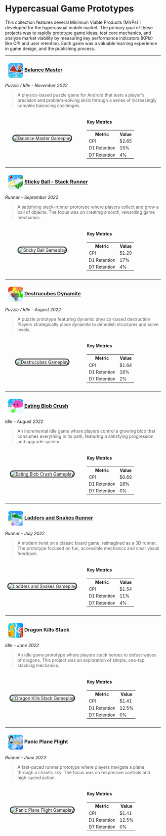 # Hypercasual Game Prototypes

This collection features several Minimum Viable Products (MVPs) I developed for the hypercasual mobile market. The primary goal of these projects was to rapidly prototype game ideas, test core mechanics, and analyze market viability by measuring key performance indicators (KPIs) like CPI and user retention. Each game was a valuable learning experience in game design, and the publishing process.

---

### <img src="../img/mvps/balancemaster/mvp_balanceMaster.jpg" width="48" style="vertical-align: middle; border-radius: 8px; margin-left: 10px;"> [Balance Master](https://play.google.com/store/apps/details?id=com.ChaelPix.BalanceMaster)
*Puzzle / Idle - November 2022*

> A physics-based puzzle game for Android that tests a player's precision and problem-solving skills through a series of increasingly complex balancing challenges.

<div style="display: flex; gap: 24px; align-items: center; flex-wrap: wrap; margin-top: 1rem;">
    <div style="flex: 1; min-width: 200px; text-align: center;">
        <img src="../img/mvps/balancemaster/screen_balancemaster.gif" alt="Balance Master Gameplay" style="width: 100%; max-width: 250px; border-radius: 16px; border: 3px solid #333;">
    </div>
    <div style="flex: 1; min-width: 200px;">
        <h4>Key Metrics</h4>
        <table>
        <tr><th>Metric</th><th>Value</th></tr>
        <tr><td>CPI</td><td>$2.65</td></tr>
        <tr><td>D1 Retention</td><td>15%</td></tr>
        <tr><td>D7 Retention</td><td>4%</td></tr>
        </table>
    </div>
</div>

---

### <img src="../img/mvps/stickyball/mvp_stickyball.png" width="48" style="vertical-align: middle; border-radius: 8px; margin-left: 10px;"> [Sticky Ball - Stack Runner](https://play.google.com/store/apps/details?id=com.ChaelPix.StickyBall)
*Runner - September 2022*

> A satisfying stack-runner prototype where players collect and grow a ball of objects. The focus was on creating smooth, rewarding game mechanics.

<div style="display: flex; gap: 24px; align-items: center; flex-wrap: wrap; margin-top: 1rem;">
    <div style="flex: 1; min-width: 200px; text-align: center;">
        <img src="../img/mvps/stickyball/screen_stickyball.gif" alt="Sticky Ball Gameplay" style="width: 100%; max-width: 250px; border-radius: 16px; border: 3px solid #333;">
    </div>
    <div style="flex: 1; min-width: 200px;">
        <h4>Key Metrics</h4>
        <table>
        <tr><th>Metric</th><th>Value</th></tr>
        <tr><td>CPI</td><td>$1.29</td></tr>
        <tr><td>D1 Retention</td><td>17%</td></tr>
        <tr><td>D7 Retention</td><td>4%</td></tr>
        </table>
    </div>
</div>

---

### <img src="../img/mvps/destrucubes/mvp_destrucubes.jpg" width="48" style="vertical-align: middle; border-radius: 8px; margin-left: 10px;"> [Destrucubes Dynamite](https://play.google.com/store/apps/details?id=com.ChaelPix.Destrucubes)
*Puzzle / Idle - August 2022*

> A puzzle prototype featuring dynamic physics-based destruction. Players strategically place dynamite to demolish structures and solve levels.

<div style="display: flex; gap: 24px; align-items: center; flex-wrap: wrap; margin-top: 1rem;">
    <div style="flex: 1; min-width: 200px; text-align: center;">
        <img src="../img/mvps/destrucubes/screen_destrucubes.gif" alt="Destrucubes Gameplay" style="width: 100%; max-width: 250px; border-radius: 16px; border: 3px solid #333;">
    </div>
    <div style="flex: 1; min-width: 200px;">
        <h4>Key Metrics</h4>
        <table>
        <tr><th>Metric</th><th>Value</th></tr>
        <tr><td>CPI</td><td>$1.64</td></tr>
        <tr><td>D1 Retention</td><td>16%</td></tr>
        <tr><td>D7 Retention</td><td>2%</td></tr>
        </table>
    </div>
</div>

---

### <img src="../img/mvps/blobcrush/mvp_EatingBlobCrush.png" width="48" style="vertical-align: middle; border-radius: 8px; margin-left: 10px;"> [Eating Blob Crush](https://play.google.com/store/apps/details?id=com.ChaelPix.EatingBlobCrush)
*Idle - August 2022*

> An incremental idle game where players control a growing blob that consumes everything in its path, featuring a satisfying progression and upgrade system.

<div style="display: flex; gap: 24px; align-items: center; flex-wrap: wrap; margin-top: 1rem;">
    <div style="flex: 1; min-width: 200px; text-align: center;">
        <img src="../img/mvps/blobcrush/screen_eatingblobcrush.gif" alt="Eating Blob Crush Gameplay" style="width: 100%; max-width: 250px; border-radius: 16px; border: 3px solid #333;">
    </div>
    <div style="flex: 1; min-width: 200px;">
        <h4>Key Metrics</h4>
        <table>
        <tr><th>Metric</th><th>Value</th></tr>
        <tr><td>CPI</td><td>$0.69</td></tr>
        <tr><td>D1 Retention</td><td>18%</td></tr>
        <tr><td>D7 Retention</td><td>0%</td></tr>
        </table>
    </div>
</div>

---

### <img src="../img/mvps/laddersnakes/mvp_laddersSnakes.png" width="48" style="vertical-align: middle; border-radius: 8px; margin-left: 10px;"> [Ladders and Snakes Runner](https://play.google.com/store/apps/details?id=com.ChaelPix.LaddersAndSnakes)
*Runner - July 2022*

> A modern twist on a classic board game, reimagined as a 3D runner. The prototype focused on fun, accessible mechanics and clear visual feedback.

<div style="display: flex; gap: 24px; align-items: center; flex-wrap: wrap; margin-top: 1rem;">
    <div style="flex: 1; min-width: 200px; text-align: center;">
        <img src="../img/mvps/laddersnakes/screen_laddersandsnakes.gif" alt="Ladders and Snakes Gameplay" style="width: 100%; max-width: 250px; border-radius: 16px; border: 3px solid #333;">
    </div>
    <div style="flex: 1; min-width: 200px;">
        <h4>Key Metrics</h4>
        <table>
        <tr><th>Metric</th><th>Value</th></tr>
        <tr><td>CPI</td><td>$1.54</td></tr>
        <tr><td>D1 Retention</td><td>11%</td></tr>
        <tr><td>D7 Retention</td><td>4%</td></tr>
        </table>
    </div>
</div>

---

### <img src="../img/mvps/dragonkillstack/mvp_dragonDestruction.png" width="48" style="vertical-align: middle; border-radius: 8px; margin-left: 10px;"> Dragon Kills Stack
*Idle - June 2022*

> An idle game prototype where players stack heroes to defeat waves of dragons. This project was an exploration of simple, one-tap stacking mechanics.

<div style="display: flex; gap: 24px; align-items: center; flex-wrap: wrap; margin-top: 1rem;">
    <div style="flex: 1; min-width: 200px; text-align: center;">
        <img src="../img/mvps/dragonkillstack/screen_dragondestructiondefense.gif" alt="Dragon Kills Stack Gameplay" style="width: 100%; max-width: 250px; border-radius: 16px; border: 3px solid #333;">
    </div>
    <div style="flex: 1; min-width: 200px;">
        <h4>Key Metrics</h4>
        <table>
        <tr><th>Metric</th><th>Value</th></tr>
        <tr><td>CPI</td><td>$1.41</td></tr>
        <tr><td>D1 Retention</td><td>12.5%</td></tr>
        <tr><td>D7 Retention</td><td>0%</td></tr>
        </table>
    </div>
</div>

---

### <img src="../img/mvps/panicplaneflight/mvp_panicPlaneFlight.png" width="48" style="vertical-align: middle; border-radius: 8px; margin-left: 10px;"> Panic Plane Flight
*Runner - June 2022*

> A fast-paced runner prototype where players navigate a plane through a chaotic sky. The focus was on responsive controls and high-speed action.

<div style="display: flex; gap: 24px; align-items: center; flex-wrap: wrap; margin-top: 1rem;">
    <div style="flex: 1; min-width: 200px; text-align: center;">
        <img src="../img/mvps/panicplaneflight/screen_panicplaneflight.gif" alt="Panic Plane Flight Gameplay" style="width: 100%; max-width: 250px; border-radius: 16px; border: 3px solid #333;">
    </div>
    <div style="flex: 1; min-width: 200px;">
        <h4>Key Metrics</h4>
        <table>
        <tr><th>Metric</th><th>Value</th></tr>
        <tr><td>CPI</td><td>$1.41</td></tr>
        <tr><td>D1 Retention</td><td>12.5%</td></tr>
        <tr><td>D7 Retention</td><td>0%</td></tr>
        </table>
    </div>
</div>